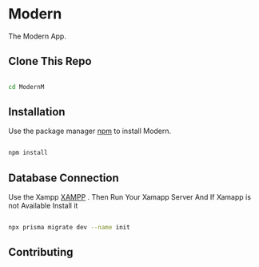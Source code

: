 # Modern

The Modern App.

## Clone This Repo

```bash

cd ModernM

```

## Installation

Use the package manager [npm](https://nodejs.com/download) to install Modern.

```bash

npm install

```

## Database Connection
Use the Xampp  [XAMPP](https://www.bing.com/ck/a?!&&p=176132ae6e2aa8aaJmltdHM9MTcwOTk0MjQwMCZpZ3VpZD0xMTM3NDZiZi1iNzE5LTZlNTMtMjg1MS01NTRkYjZjYzZmMGEmaW5zaWQ9NTU2NA&ptn=3&ver=2&hsh=3&fclid=113746bf-b719-6e53-2851-554db6cc6f0a&psq=xampp+download&u=a1aHR0cHM6Ly93d3cuYXBhY2hlZnJpZW5kcy5vcmcvZG93bmxvYWQuaHRtbA&ntb=1) .
Then Run Your Xamapp Server And If Xamapp is not Available Install it
```bash

npx prisma migrate dev --name init

```

## Contributing


